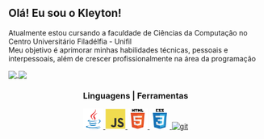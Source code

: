## Olá! Eu sou o Kleyton!
Atualmente estou cursando a faculdade de Ciências da Computação no Centro Universitário Filadélfia - Unifil<br>
Meu objetivo é aprimorar minhas habilidades técnicas, pessoais e interpessoais, além de crescer profissionalmente na área da programação<br>

<a href="https://github.com/kleytonl/">
  <img height=200 align="center" src="https://github-readme-stats.vercel.app/api?username=kleytonl&show_icons=true&theme=tokyonight"/>
</a>
<a href="https://github.com/kleytonl/">
  <img height=200 align="center" src="https://github-readme-stats.vercel.app/api/top-langs/?username=kleytonl&theme=tokyonight" />
</a>

<h3 align="center">Linguagens | Ferramentas</h3>
<p align="center">
  <a href="https://www.java.com" target="_blank" rel="noreferrer"> 
    <img src="https://raw.githubusercontent.com/devicons/devicon/master/icons/java/java-original.svg" alt="java" width="40" height="40"/> 
  </a>
  <a href="https://developer.mozilla.org/en-US/docs/Web/JavaScript" target="_blank" rel="noreferrer"> 
    <img src="https://raw.githubusercontent.com/devicons/devicon/master/icons/javascript/javascript-original.svg" alt="javascript" width="40" height="40"/> 
  </a>
  <a href="https://www.w3.org/html/" target="_blank" rel="noreferrer"> 
    <img src="https://raw.githubusercontent.com/devicons/devicon/master/icons/html5/html5-original-wordmark.svg" alt="html5" width="40" height="40"/> 
  </a> 
  <a href="https://www.w3schools.com/css/" target="_blank" rel="noreferrer"> 
    <img src="https://raw.githubusercontent.com/devicons/devicon/master/icons/css3/css3-original-wordmark.svg" alt="css3" width="40" height="40"/> 
  </a> 
  <a href="https://git-scm.com/" target="_blank" rel="noreferrer"> 
    <img src="https://www.vectorlogo.zone/logos/git-scm/git-scm-icon.svg" alt="git" width="40" height="40"/> 
  </a> 
</p>
